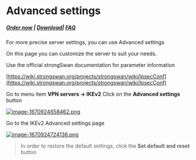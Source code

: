 # Advanced settings

##### [Order now](https://puqcloud.com/index.php?rp=/store/puqvpn) | [Download](https://download.puqcloud.com/cp/puqvpncp/)| [FAQ](https://faq.puqcloud.com)

For more precise server settings, you can use Advanced settings

On this page you can customize the server to suit your needs.

Use the official strongSwan documentation for parameter information

[https://wiki.strongswan.org/projects/strongswan/wiki/IpsecConf](https://wiki.strongswan.org/projects/strongswan/wiki/IpsecConf)

Go to menu item **VPN servers -&gt; IKEv2** Click on the **Advanced settings** button

[![image-1670924658462.png](https://doc.puq.info/uploads/images/gallery/2022-12/scaled-1680-/image-1670924658462.png)](https://doc.puq.info/uploads/images/gallery/2022-12/image-1670924658462.png)

Go to the IKEv2 Advanced settings page

[![image-1670924724136.png](https://doc.puq.info/uploads/images/gallery/2022-12/scaled-1680-/image-1670924724136.png)](https://doc.puq.info/uploads/images/gallery/2022-12/image-1670924724136.png)

>In order to restore the default settings, click the **Set default and reset** button
